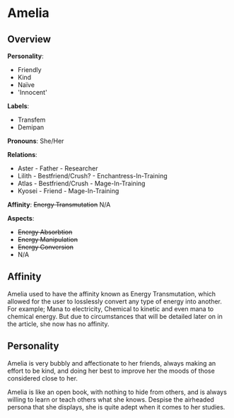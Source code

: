 # Amelia
## Overview
**Personality**:

  * Friendly
  * Kind
  * Naïve
  * 'Innocent'

**Labels**:

  * Transfem
  * Demipan

**Pronouns**: She/Her

**Relations**:

  * Aster - Father - Researcher
  * Lilith - Bestfriend/Crush? - Enchantress-In-Training
  * Atlas - Bestfriend/Crush - Mage-In-Training
  * Kyosei - Friend - Mage-In-Training

**Affinity**: <strike>Energy Transmutation</strike> N/A

**Aspects**:

  * <strike>Energy Absorbtion</strike>
  * <strike>Energy Manipulation</strike>
  * <strike>Energy Conversion</strike>
  * N/A


## Affinity
Amelia used to have the affinity known as Energy Transmutation,
which allowed for the user to losslessly convert any type of
energy into another. For example; Mana to electricity, Chemical to
kinetic and even mana to chemical energy. But due to circumstances
that will be detailed later on in the article, she now has no
affinity.

## Personality
Amelia is very bubbly and affectionate to her friends,
always making an effort to be kind, and doing her best to improve her
the moods of those considered close to her.

Amelia is like an open book, with nothing to hide from others, and
is always willing to learn or teach others what she knows. Despise the
airheaded persona that she displays, she is quite adept when it
comes to her studies.
